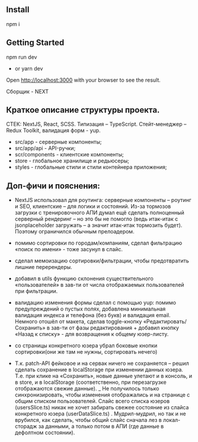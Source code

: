 ## Install
npm i

## Getting Started
npm run dev
- or
yarn dev

Open [http://localhost:3000](http://localhost:3000) with your browser to see the result.

Сборщик - NEXT

## Краткое описание структуры проекта.
СТЕК: NextJS, React, SCSS. Типизация – TypeScript. Стейт-менеджер – Redux Toolkit, валидация форм - yup.
- src/app - серверные компоненты;
- src/app/api - API-ручки;
- scr/components - клиентские компоненты;
- store - глобальное хранилище и редьюсеры;
- styles - глобальные стили и стили контейнера приложения;

## Доп-фичи и пояснения:
+ NextJS использовал для роутинга: серверные компоненты – роутинг и SEO, клиентские – для логики и состояний.
Из-за тормозов загрузки с тренировочного АПИ думал ещё сделать полноценный серверный рендеринг – но это бы не помогло (ведь итак-итак с jsonplaceholder загружать – а значит итак-итак тормозить будет). Поэтому ограничился обычным прелоадером.

+ помимо сортировки по городам/компаниям, сделал фильтрацию «поиск по имени» - тоже засунул в слайс.
+ сделал мемоизацию сортировки/фильтрации, чтобы предотвратить лишние перерендеры.

+ добавил в utils функцию склонения существительного «пользователей» в зав-ти от числа отображаемых пользователей при фильтрации.

+ валидацию изменения формы сделал с помощью yup: помимо предупреждений о пустых полях, добавлена минимальная валидация индекса и телефона (без букв) и валидация email.
Немного отошёл от макета, сделав toggle-кнопку «Редактировать/Сохранить» в зав-ти от фазы редактирования + добавил кнопку «Назад к списку» - для возвращения к общему юзер-листу.
+ со страницы конкретного юзера убрал боковые кнопки сортировки(они же там не нужны, сортировать нечего)

+ Т.к. patch-API фейковое и на сервак ничего не сохраняется – решил сделать сохранение в localStorage  при изменении данных юзера.
Т.е. при клике на «Сохранить», новые данные улетают и в консоль, и в store, и в localStorage (соответственно, при перезагрузке отображаются свежие данные).
_
Не получилось только синхронизировать, чтобы изменения отображались и на странице с общим списком пользователей. Слайс всего списка юзеров (usersSlice.ts) никак не хочет забирать свежее состояние из слайса конкретного юзера (userDataSlice.ts) . Мудрил-мудрил, но  так и не врубился, как сделать, чтобы общий слайс сначала лез в локал-сторадж за данными, а только потом в АПИ (где данные в дефолтном состоянии).